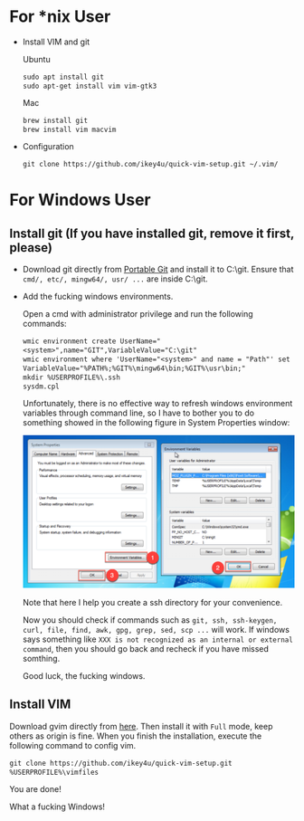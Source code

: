 # For \*nix User

- Install VIM and git

    Ubuntu

    ```
    sudo apt install git
    sudo apt-get install vim vim-gtk3
    ```

    Mac

    ```
    brew install git
    brew install vim macvim
    ```

- Configuration

    ```
    git clone https://github.com/ikey4u/quick-vim-setup.git ~/.vim/
    ```

# For Windows User

## Install git (If you have installed git, remove it first, please)

- Download git directly from [Portable Git](https://github.com/git-for-windows/git/releases/download/v2.18.0.windows.1/PortableGit-2.18.0-64-bit.7z.exe)
and install it to C:\git. Ensure that `cmd/, etc/, mingw64/, usr/ ...`  are inside C:\git.

- Add the fucking windows environments.

    Open a cmd with administrator privilege and run the following commands:

    ```
    wmic environment create UserName="<system>",name="GIT",VariableValue="C:\git"
    wmic environment where 'UserName="<system>" and name = "Path"' set VariableValue="%PATH%;%GIT%\mingw64\bin;%GIT%\usr\bin;"
    mkdir %USERPROFILE%\.ssh
    sysdm.cpl
    ```

    Unfortunately, there is no effective way to refresh windows environment
    variables through command line, so I have to bother you to do something showed in
    the following figure in System Properties window:

    ![sysdm](./imgs/sysdm.png)

    Note that here I help you create a ssh directory for your convenience.

    Now you should check if commands such as `git, ssh, ssh-keygen, curl, file,
    find, awk, gpg, grep, sed, scp ...` will work. If windows says something
    like `XXX is not recognized as an internal or external command`, then you
    should go back and recheck if you have missed somthing.

    Good luck, the fucking windows.

## Install VIM

Download gvim directly from [here](https://ftp.nluug.nl/pub/vim/pc/gvim81.exe).
Then install it with `Full` mode, keep others as origin is fine.
When you finish the installation, execute the following command to config vim.

```
git clone https://github.com/ikey4u/quick-vim-setup.git %USERPROFILE%\vimfiles
```

You are done!

What a fucking Windows!
